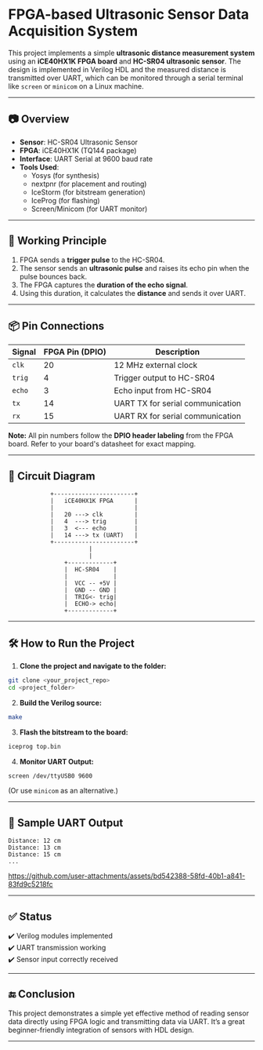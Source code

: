 # FPGA-based Ultrasonic Sensor Data Acquisition System

This project implements a simple **ultrasonic distance measurement system** using an **iCE40HX1K FPGA board** and **HC-SR04 ultrasonic sensor**. The design is implemented in Verilog HDL and the measured distance is transmitted over UART, which can be monitored through a serial terminal like `screen` or `minicom` on a Linux machine.

---

## 📷 Overview

- **Sensor**: HC-SR04 Ultrasonic Sensor
- **FPGA**: iCE40HX1K (TQ144 package)
- **Interface**: UART Serial at 9600 baud rate
- **Tools Used**:
  - Yosys (for synthesis)
  - nextpnr (for placement and routing)
  - IceStorm (for bitstream generation)
  - IceProg (for flashing)
  - Screen/Minicom (for UART monitor)

---

## 🔁 Working Principle

1. FPGA sends a **trigger pulse** to the HC-SR04.
2. The sensor sends an **ultrasonic pulse** and raises its echo pin when the pulse bounces back.
3. The FPGA captures the **duration of the echo signal**.
4. Using this duration, it calculates the **distance** and sends it over UART.

---

## 📦 Pin Connections

| Signal      | FPGA Pin (DPIO) | Description           |
|-------------|------------------|-----------------------|
| `clk`       | 20               | 12 MHz external clock |
| `trig`      | 4                | Trigger output to HC-SR04 |
| `echo`      | 3                | Echo input from HC-SR04   |
| `tx`        | 14               | UART TX for serial communication |
| `rx`        |15                | UART RX for serial communication |

**Note:** All pin numbers follow the **DPIO header labeling** from the FPGA board. Refer to your board's datasheet for exact mapping.

---

## 🔌 Circuit Diagram

```
            +-----------------------+
            |   iCE40HX1K FPGA      |
            |                       |
            |   20 ---> clk         |
            |   4  ---> trig        |
            |   3  <--- echo        |
            |   14 ---> tx (UART)   |
            +-----------------------+
                       |
                       |
                +-------------+
                |  HC-SR04    |
                |             |
                |  VCC -- +5V |
                |  GND -- GND |
                |  TRIG<- trig|
                |  ECHO-> echo|
                +-------------+
```

---

## 🛠️ How to Run the Project

1. **Clone the project and navigate to the folder:**

```bash
git clone <your_project_repo>
cd <project_folder>
```

2. **Build the Verilog source:**

```bash
make
```

3. **Flash the bitstream to the board:**

```bash
iceprog top.bin
```

4. **Monitor UART Output:**

```bash
screen /dev/ttyUSB0 9600
```

(Or use `minicom` as an alternative.)

---

## 📏 Sample UART Output

```
Distance: 12 cm
Distance: 13 cm
Distance: 15 cm
...
```



https://github.com/user-attachments/assets/bd542388-58fd-40b1-a841-83fd9c5218fc



---

## ✅ Status

✔️ Verilog modules implemented  
✔️ UART transmission working  
✔️ Sensor input correctly received  


---

## 🔚 Conclusion

This project demonstrates a simple yet effective method of reading sensor data directly using FPGA logic and transmitting data via UART. It’s a great beginner-friendly integration of sensors with HDL design.

---
